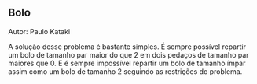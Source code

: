 ## <div id="bolo">Bolo</div>

Autor: Paulo Kataki

A solução desse problema é bastante simples.
É sempre possível repartir um bolo de tamanho par maior do que 2 em dois pedaços de tamanho par maiores que 0. E é sempre impossível repartir um bolo de tamanho ímpar assim como um bolo de tamanho 2 seguindo as restrições do problema.
